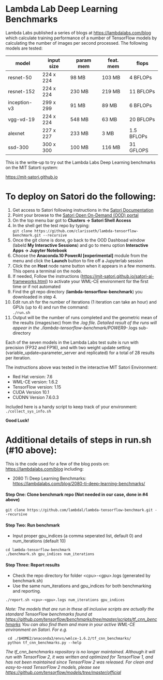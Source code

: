 # Lambda Lab Deep Learning Benchmarks

Lambda Labs published a series of blogs at https://lambdalabs.com/blog which calculate training performance of a number of TensorFlow models by calculating the number of images per second processed. The following models are tested: 

| model | input size | param mem | feat. mem | flops  |
|-------|------------|--------------|----------------|-------------|
| resnet-50 | 224 x 224 | 98 MB | 103 MB | 4 BFLOPs |
| resnet-152 | 224 x 224 | 230 MB | 219 MB | 11 BFLOPs |
| inception-v3 | 299 x 299 | 91 MB | 89 MB | 6 BFLOPs |
| vgg-vd-19 | 224 x 224 | 548 MB | 63 MB | 20 BFLOPs |
| alexnet | 227 x 227 | 233 MB | 3 MB | 1.5 BFLOPs |
| ssd-300 | 300 x 300 | 100 MB | 116 MB | 31 GFLOPS |

This is the write-up to try out the Lambda Labs Deep Learning benchmarks on the MIT Satorti system:

https://mit-satori.github.io 

# To deploy on Satori do the following:

1. Get access to Satori following  instructions in the [Satori Documentation](https://mit-satori.github.io/satori-basics.html)
2. Point your browse to the [Satori Open On-Demand (OOD)  portal](https://satori-portal.mit.edu/pun/sys/dashboard)
3. On the top menu bar got to **Clusters -> Satori Shell Access** 
4. In the  shell get the test repo by typing:   
``` git clone https://github.com/clarisseth/lambda-tensorflow-benchmark.git --recursive ```
5. Once the git clone is done, go back to the OOD Dashboad window (labeld **My Interactive Sessions**) and go to menu option **Interactive Apps -> Jupyter Notebook**
6. Choose the **Anaconda.10 PowerAI [experimental]** module from the menu and click the **Launch** button to fire off a Jupyterlab session
7. Click the on **Host** node name button when it appears in a few moments.  This opens a terminal on the node.
8. If needed, Follow the instructions (https://mit-satori.github.io/satori-ai-frameworks.html) to activate your WML-CE environment for the first time or if not automated
9. Find the git repo directory (**lambda-tensorflow-benchmark**) you downloaded in step 4. 
10. Edit run.sh for the number of iterations (1 iteration can take an hour) and GPUs (up to 4) and run the command:   
  ```./run.sh```
11. Output will be the number of runs completed and the geometric mean of the results (images/sec) from the *.log file. Detailed result of the runs will appear in the ./lambda-tensorflow-benchmark/POWER9-*.logs sub-directory 

Each of the seven models in the Lambda Labs test suite is run with precision (FP32 and FP16), and with two weight update setting (variable_update=parameter_server and replicated) for a total of 28 results per iteration.


The instructions above was tested in the interactive MIT Satori Environment:

- Red Hat version: 7.6
- WML-CE version: 1.6.2
- TensorFlow version: 1.15
- CUDA Version 10.1
- CUDNN Version 7.6.0.3

Included here is a handy script to keep track of your environment:  
``` ./collect_sys_info.sh  ```

**Good Luck!**


# Additional details of steps in run.sh (#10 above):

This is the code used for a few of the blog posts on: https://lambdalabs.com/blog including:

- 2080 Ti Deep Learning Benchmarks: https://lambdalabs.com/blog/2080-ti-deep-learning-benchmarks/


<!-- #### Step One: Download mini imagenet data (1.5 GB)


```
(mkdir ~/data;
curl https://s3-us-west-2.amazonaws.com/lambdalabs-files/imagenet_mini.tar.gz | tar xvz -C ~/data)
``` -->

#### Step One: Clone benchmark repo (Not needed in our case, done in #4 above)


```
git clone https://github.com/lambdal/lambda-tensorflow-benchmark.git --recursive
```

#### Step Two: Run benchmark

* Input proper gpu_indices (a comma seperated list, default 0) and num_iterations (default 10)
```
cd lambda-tensorflow-benchmark
./benchmark.sh gpu_indices num_iterations
```

#### Step Three: Report results

* Check the repo directory for folder \<cpu>-\<gpu>.logs (generated by benchmark.sh)
* Use the same num_iterations and gpu_indices for both benchmarking and reporting.
```
./report.sh <cpu>-<gpu>.logs num_iterations gpu_indices
```

_Note: The models that are run in these all inclusive scripts are actually the standard TensorFlow benchmarks found at https://github.com/tensorflow/benchmarks/tree/master/scripts/tf_cnn_benchmarks
You can also find them and more in your active WML-CE environment on Satori. For e.g._

```
 cd ./$HOME2/anaconda3/envs/wmlce-1.6.2/tf_cnn_benchmarks/
 python tf_cnn_benchmarks.py --help
```  
_The tf_cnn_benchmarks repository is no longer maintained. Although it will run with TensorFlow 2, it was written and optimized for TensorFlow 1, and has not been maintained since TensorFlow 2 was released. For clean and easy-to-read TensorFlow 2 models, please see https://github.com/tensorflow/models/tree/master/official_

